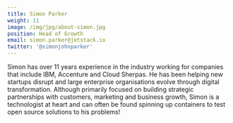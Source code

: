```yaml
---
title: Simon Parker
weight: 11
image: /img/jpg/about-simon.jpg
position: Head of Growth
email: simon.parker@jetstack.io
twitter: '@simonjohnparker'
---
```


Simon has over 11 years experience in the industry working for companies that include IBM, Accenture and Cloud Sherpas. He has been helping new startups disrupt and large enterprise organisations evolve through digital transformation. Although primarily focused on building strategic partnerships with customers, marketing and business growth, Simon is a technologist at heart and can often be found spinning up containers to test open source solutions to his problems!